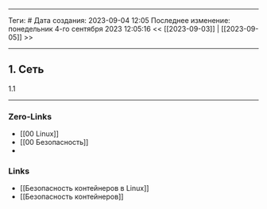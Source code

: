 ___
Теги: #
Дата создания: 2023-09-04 12:05 
Последнее изменение: понедельник 4-го сентября 2023 12:05:16
<< [[2023-09-03]] | [[2023-09-05]] >> 
___
## 1. Сеть

1.1 

___
### Zero-Links
- [[00 Linux]]
- [[00 Безопасность]]
- 
### Links
- [[Безопасность контейнеров в Linux]]
- [[Безопасность контейнеров]]
